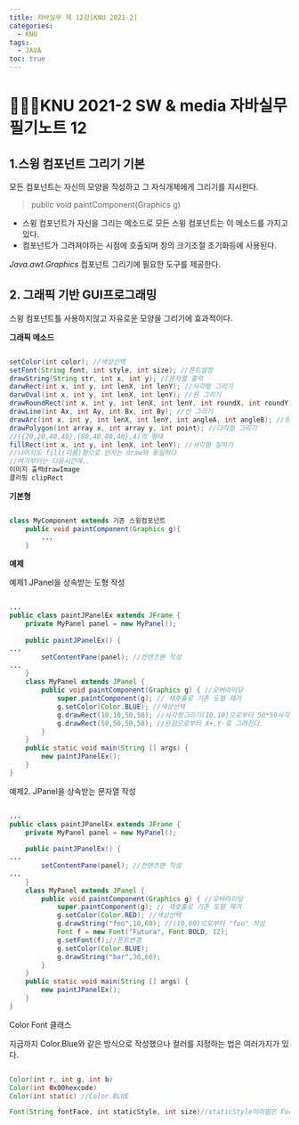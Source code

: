 ```yaml
---
title: 자바실무 제 12강[KNU 2021-2]
categories:
  - KNU
tags:
  - JAVA
toc: true
---
```


# 👨‍💻🏫KNU 2021-2 SW & media 자바실무 필기노트 12


## 1.스윙 컴포넌트 그리기 기본

모든 컴포넌트는 자신의 모양을 작성하고 그 자식개체에게 그리기를 지시한다.

> public void paintComponent(Graphics g)

- 스윙 컴포넌트가 자신을 그리는 메소드로 모든 스윙 컴포넌트는 이 메소드를 가지고있다.
- 컴포넌트가 그려져야하는 시점에 호출되며 창의 크기조절 초기화등에 사용된다.

*Java.awt.Graphics* 컴포넌트 그리기에 필요한 도구를 제공한다.

## 2. 그래픽 기반 GUI프로그래밍

스윙 컴포넌트틀 사용하지않고 자유로운 모양을 그리기에 효과적이다. 

**그래픽 메소드**

~~~java

setColor(int color); //색상선택 
setFont(String font, int style, int size); //폰트설정
drawString(String str, int x, int y); //문자열 출력 
darwRect(int x, int y, int lenX, int lenY); //사각형 그리기
darwOval(int x, int y, int lenX, int lenY); //원 그리기
drawRoundRect(int x, int y, int lenX, int lenY, int roundX, int roundY); //둥근모서리 사각형그리기 
drawLine(int Ax, int Ay, int Bx, int By); //선 그리기 
drawArc(int x, int y, int lenX, int lenY, int angleA, int angleB); //원호 그리기 
drawPolygon(int array x, int array y, int point); //다각형 그리기 
//({20,20,40,40},{80,40,80,40},4)의 형태
fillRect(int x, int y, int lenX, int lenY); //사각형 칠하기
//나머지도 fill(이름)형으로 인자는 draw와 동일하다
//여기부터는 다음시간에..
이미지 출력drawImage
클리핑 clipRect

~~~

**기본형**

~~~java

class MyComponent extends 기존 스윙컴포넌트
	public void paintComponent(Graphics g){
		...
	}

~~~

**예제**

예제1 JPanel을 상속받는 도형 작성

~~~java

...
public class paintJPanelEx extends JFrame {
	private MyPanel panel = new MyPanel();
	
	public paintJPanelEx() {
...
		setContentPane(panel); //컨텐츠팬 작성 
...
	}
	class MyPanel extends JPanel {
		public void paintComponent(Graphics g) { //오버라이딩 
			super.paintComponent(g); // 재호출로 기존 도형 제거
			g.setColor(Color.BLUE); //색상선택
			g.drawRect(10,10,50,50); //사각형그리기(10,10)으로부터 50*50사각형 작성
			g.drawRect(50,50,50,50); //원점으로부터 X+,Y-로 그려진다.  
		}	
	}
	public static void main(String [] args) {
		new paintJPanelEx();
	}
} 

~~~


예제2. JPanel을 상속받는 문자열 작성

~~~java

...
public class paintJPanelEx extends JFrame {
	private MyPanel panel = new MyPanel();
	
	public paintJPanelEx() {
...
		setContentPane(panel); //컨텐츠팬 작성 
...
	}
	class MyPanel extends JPanel {
		public void paintComponent(Graphics g) { //오버라이딩 
			super.paintComponent(g); // 재호출로 기존 도형 제거
			g.setColor(Color.RED); //색상선택
			g.drawString("foo",10,60); //(10,60)으로부터 "foo" 작성
			Font f = new Font("Futura", Font.BOLD, 12);
            g.setFont(f);//폰트변경
			g.setColor(Color.BLUE);
			g.drawString("bar",30,60);   
		}	
	}
	public static void main(String [] args) {
		new paintJPanelEx();
	}
} 

~~~

Color Font 클래스

지금까지 Color.Blue와 같은 방식으로 작성했으나 컬러를 지정하는 법은 여러가지가 있다.

~~~java

Color(int r, int g, int b)
Color(int 0x00hexcode)
Color(int static) //Color.BLUE

Font(String fontFace, int staticStyle, int size)//staticStyle이라함은 Font.BOLD같은거

~~~

